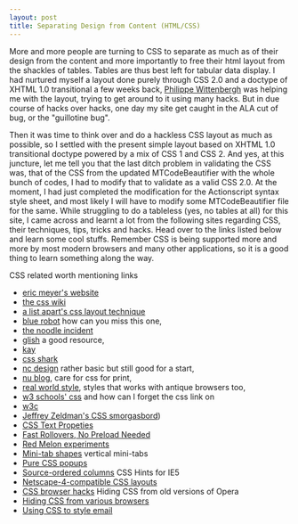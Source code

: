 ```yaml
---
layout: post
title: Separating Design from Content (HTML/CSS)
---
```


More and more people are turning to CSS to separate as much as of their design from the content and more importantly to free their html layout from the shackles of tables. Tables are thus best left for tabular data display. I had nurtured myself a layout done purely through CSS 2.0 and a doctype of XHTML 1.0 transitional a few weeks back, [Philippe Wittenbergh](http://www.l-c-n.com/) was helping me with the layout, trying to get around to it using many hacks. But in due course of hacks over hacks, one day my site get caught in the ALA cut of bug, or the "guillotine bug".

Then it was time to think over and do a hackless CSS layout as much as possible, so I settled with the present simple layout based on XHTML 1.0 transitional doctype powered by a mix of CSS 1 and CSS 2. And yes, at this juncture, let me tell you that the last ditch problem in validating the CSS was, that of the CSS from the updated MTCodeBeautifier with the whole bunch of codes, I had to modify that to validate as a valid CSS 2.0. At the moment, I had just completed the modification for the Actionscript syntax style sheet, and most likely I will have to modify some MTCodeBeautifier file for the same.
While struggling to do a tableless (yes, no tables at all) for this site, I came across and learnt a lot from the following sites regarding CSS, their techniques, tips, tricks and hacks. Head over to the links listed below and learn some cool stuffs. Remember CSS is being supported more and more by most modern browsers and many other applications, so it is a good thing to learn something along the way.

CSS related worth mentioning links

- <a href="http://www.meyerweb.com/" title="eric meyer">eric meyer's website</a>
- <a href="http://css-discuss.incutio.com/" title="css wiki">the css wiki</a>
- <a href="http://www.alistapart.com/stories/practicalcss/" title="ala layout">a list apart's css layout technique</a>
- <a href="http://www.bluerobot.com/" title="blue robot">blue robot</a> how can you miss this one,
- <a href="http://www.thenoodleincident.com/" title="noodle incident">the noodle incident</a>
- <a href="http://glish.com/" title="glish">glish</a> a good resource,
- <a href="http://www.v2studio.com/k/" title="kay">kay</a>
- <a href="http://www.mako4css.com/" title="css shark">css shark</a>
- <a href="http://www.ncdesign.org/html/sindex.htm" title="nc design">nc design</a> rather basic but still good for a start,
- <a href="http://www.contenu.nu/nublog.html" title="nu blog">nu blog</a>, care for css for print,
- <a href="http://realworldstyle.com/" title="real world style">real world style</a>, styles that works with antique browsers too,
- <a href="http://www.w3schools.com/css/" title="w3 schools">w3 schools' css</a>
and how can I forget the css link on
- <a href="http://www.w3.org/TR/REC-CSS2/cover.html" title="w3c">w3c</a>
- <a href="http://zeldman.com/daily/1003b.shtml#nov0603" title="CSS smorgasbord">Jeffrey Zeldman's CSS smorgasbord</a>)
- <a href="http://www.htmlhelp.com/reference/css/text/" title="">CSS Text Propeties</a>
- <a href="http://www.pixy.cz/blogg/clanky/cssnopreloadrollovers/">Fast Rollovers, No Preload Needed</a>
- <a href="http://www.redmelon.net/tstme/">Red Melon experiments</a>
- <a href="http://www.simplebits.com/tips/minitab_shapes.html">Mini-tab shapes</a>
vertical mini-tabs
- <a href="http://www.meyerweb.com/eric/css/edge/popups/demo.html">Pure CSS popups</a>
- <a href="http://www.positioniseverything.net/ordered-floats.html#demo-213">Source-ordered columns</a>
CSS Hints for IE5
- <a href="http://www.fu2k.org/alex/css/">Netscape-4-compatible CSS layouts</a>
- <a href="http://css-discuss.incutio.com/?page=CssHacks">CSS browser hacks</a>
Hiding CSS from old versions of Opera
- <a href="http://www.w3development.de/css/hide_css_from_browsers/">Hiding CSS from various browsers</a>
- <a href="http://css-discuss.incutio.com/?page=StyleInEmail">Using CSS to style email</a>

